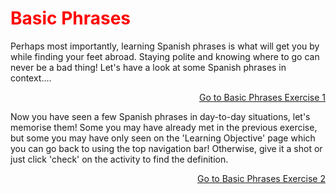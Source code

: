 <h1 style="color:red;">Basic Phrases</h1>

<p> Perhaps most importantly, learning Spanish phrases is what will get you by while finding your feet abroad. Staying polite and knowing where to go can never be a bad thing! Let's have a look at some Spanish phrases in context....</p> 

<p>
  <a style="float:right;" href="Phrases1.html" class="btn2"> Go to Basic Phrases Exercise 1</a>
  </p> 
  <div style="clear:both;"> </div>

<p> Now you have seen a few Spanish phrases in day-to-day situations, let's memorise them! Some you may have already met in the previous exercise, but some you may have only seen on the 'Learning Objective' page which you can go back to using the top navigation bar! Otherwise, give it a shot or just click 'check' on the activity to find the definition. </p> 

<p>
  <a style="float:right;" href="Phrases2.html" class="btn2"> Go to Basic Phrases Exercise 2</a>
  </p> 
  <div style="clear:both;"> </div>
